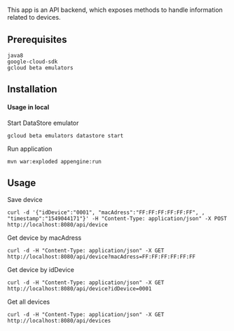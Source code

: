 #

This app is an API backend, which exposes methods to handle information related to devices.

## Prerequisites
```
java8
google-cloud-sdk
gcloud beta emulators
```

## Installation
#### Usage in local

Start DataStore emulator

```
gcloud beta emulators datastore start

```
Run application

```
mvn war:exploded appengine:run

```
## Usage

Save device

```
curl -d '{"idDevice":"0001", "macAdress":"FF:FF:FF:FF:FF:FF", , "timestamp":"1549044171"}' -H "Content-Type: application/json" -X POST http://localhost:8080/api/device
```

Get device by macAdress

```
curl -d -H "Content-Type: application/json" -X GET http://localhost:8080/api/device?macAdress=FF:FF:FF:FF:FF:FF
```

Get device by idDevice

```
curl -d -H "Content-Type: application/json" -X GET http://localhost:8080/api/device?idDevice=0001
```

Get all devices

```
curl -d -H "Content-Type: application/json" -X GET http://localhost:8080/api/devices
```

